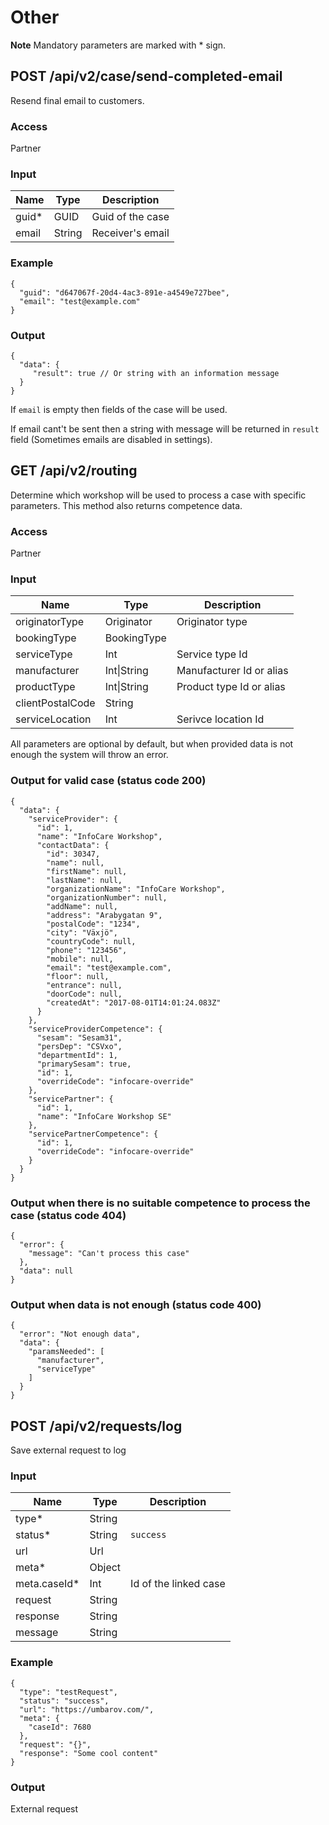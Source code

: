 # Other

**Note** Mandatory parameters are marked with \* sign.

## POST /api/v2/case/send-completed-email

Resend final email to customers.

### Access

Partner

### Input

| Name               | Type          | Description                |
|--------------------|---------------|----------------------------|
| guid\*             | GUID          | Guid of the case           |
| email              | String        | Receiver's email           |

### Example

```
{
  "guid": "d647067f-20d4-4ac3-891e-a4549e727bee",
  "email": "test@example.com"
}
```

### Output

```
{
  "data": {
     "result": true // Or string with an information message
  }
}
```
    
If `email` is empty then fields of the case will be used.

If email cant't be sent then a string with message will be returned in `result` field (Sometimes emails are disabled in settings).

## GET /api/v2/routing

Determine which workshop will be used to process a case with specific parameters. 
This method also returns competence data.

### Access

Partner

### Input

| Name               | Type          | Description                |
|--------------------|---------------|----------------------------|
| originatorType     | Originator    | Originator type            |
| bookingType        | BookingType   |                            |
| serviceType        | Int           | Service type Id            |
| manufacturer       | Int\|String   | Manufacturer Id or alias   |
| productType        | Int\|String   | Product type Id or alias   |
| clientPostalCode   | String        |                            |
| serviceLocation    | Int           | Serivce location Id        |

All parameters are optional by default, but when provided data is not enough the system will throw an error.

### Output for valid case (status code 200)

```
{
  "data": {
    "serviceProvider": {
      "id": 1,
      "name": "InfoCare Workshop",
      "contactData": {
        "id": 30347,
        "name": null,
        "firstName": null,
        "lastName": null,
        "organizationName": "InfoCare Workshop",
        "organizationNumber": null,
        "addName": null,
        "address": "Arabygatan 9",
        "postalCode": "1234",
        "city": "Växjö",
        "countryCode": null,
        "phone": "123456",
        "mobile": null,
        "email": "test@example.com",
        "floor": null,
        "entrance": null,
        "doorCode": null,
        "createdAt": "2017-08-01T14:01:24.083Z"
      }
    },
    "serviceProviderCompetence": {
      "sesam": "Sesam31",
      "persDep": "CSVxo",
      "departmentId": 1,
      "primarySesam": true,
      "id": 1,
      "overrideCode": "infocare-override"
    },
    "servicePartner": {
      "id": 1,
      "name": "InfoCare Workshop SE"
    },
    "servicePartnerCompetence": {
      "id": 1,
      "overrideCode": "infocare-override"
    }
  }
}
```

### Output when there is no suitable competence to process the case (status code 404)

```
{
  "error": {
    "message": "Can't process this case"
  },
  "data": null
}
```
    
### Output when data is not enough (status code 400)

```
{
  "error": "Not enough data",
  "data": {
    "paramsNeeded": [
      "manufacturer",
      "serviceType"
    ]
  }
}
```

## POST /api/v2/requests/log

Save external request to log

### Input

| Name               | Type          | Description                |
|--------------------|---------------|----------------------------|
| type\*             | String        |                            |
| status\*           | String        | `success` | `error`        |
| url                | Url           |                            |
| meta\*             | Object        |                            |
| meta.caseId\*      | Int           | Id of the linked case      |
| request            | String        |                            |
| response           | String        |                            |
| message            | String        |                            |

### Example

```
{
  "type": "testRequest",
  "status": "success",
  "url": "https://umbarov.com/",
  "meta": {
    "caseId": 7680
  },
  "request": "{}",
  "response": "Some cool content"
}
```

### Output

External request
